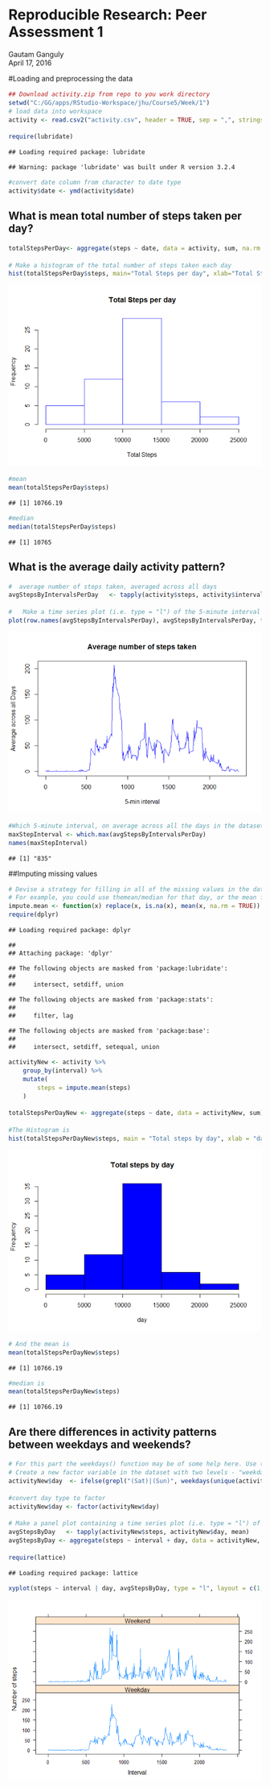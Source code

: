 # Reproducible Research: Peer Assessment 1
Gautam Ganguly  
April 17, 2016  



#Loading and preprocessing the data

```r
## Download activity.zip from repo to you work directory
setwd("C:/GG/apps/RStudio-Workspace/jhu/Course5/Week/1")
# load data into workspace
activity <- read.csv2("activity.csv", header = TRUE, sep = ",", stringsAsFactors=F, colClasses = c("integer","character","integer"),  nrows = 17568)

require(lubridate)
```

```
## Loading required package: lubridate
```

```
## Warning: package 'lubridate' was built under R version 3.2.4
```

```r
#convert date column from character to date type
activity$date <- ymd(activity$date)
```

## What is mean total number of steps taken per day?

```r
totalStepsPerDay<- aggregate(steps ~ date, data = activity, sum, na.rm = TRUE)

# Make a histogram of the total number of steps taken each day
hist(totalStepsPerDay$steps, main="Total Steps per day", xlab="Total Steps", border="blue")
```

![](PA1_template_files/figure-html/unnamed-chunk-2-1.png)

```r
#mean
mean(totalStepsPerDay$steps)
```

```
## [1] 10766.19
```

```r
#median
median(totalStepsPerDay$steps)
```

```
## [1] 10765
```

## What is the average daily activity pattern?

```r
#  average number of steps taken, averaged across all days
avgStepsByIntervalsPerDay	<- tapply(activity$steps, activity$interval, mean, na.rm = TRUE)

#   Make a time series plot (i.e. type = "l") of the 5-minute interval (x-axis) and the average number of steps taken, averaged across all days (y-axis)
plot(row.names(avgStepsByIntervalsPerDay), avgStepsByIntervalsPerDay, type = "l", xlab = "5-min interval", ylab = "Average across all Days", main = "Average number of steps taken",col = "blue")
```

![](PA1_template_files/figure-html/unnamed-chunk-3-1.png)

```r
#Which 5-minute interval, on average across all the days in the dataset, contains the maximum number of steps?
maxStepInterval <- which.max(avgStepsByIntervalsPerDay)
names(maxStepInterval)
```

```
## [1] "835"
```


##Imputing missing values


```r
# Devise a strategy for filling in all of the missing values in the dataset. The strategy does not need to be sophisticated. 
# For example, you could use themean/median for that day, or the mean for that 5-minute interval,etc. Na replaced by mean in 5 min interval
impute.mean <- function(x) replace(x, is.na(x), mean(x, na.rm = TRUE))
require(dplyr)
```

```
## Loading required package: dplyr
```

```
## 
## Attaching package: 'dplyr'
```

```
## The following objects are masked from 'package:lubridate':
## 
##     intersect, setdiff, union
```

```
## The following objects are masked from 'package:stats':
## 
##     filter, lag
```

```
## The following objects are masked from 'package:base':
## 
##     intersect, setdiff, setequal, union
```

```r
activityNew <- activity %>%
    group_by(interval) %>%
    mutate(
        steps = impute.mean(steps)
    )

totalStepsPerDayNew <- aggregate(steps ~ date, data = activityNew, sum)

#The Histogram is
hist(totalStepsPerDayNew$steps, main = "Total steps by day", xlab = "day", col = "blue")
```

![](PA1_template_files/figure-html/unnamed-chunk-4-1.png)

```r
# And the mean is
mean(totalStepsPerDayNew$steps)
```

```
## [1] 10766.19
```

```r
#median is
mean(totalStepsPerDayNew$steps)
```

```
## [1] 10766.19
```


## Are there differences in activity patterns between weekdays and weekends? 


```r
# For this part the weekdays() function may be of some help here. Use the dataset with the filled-in missing values for this part.
# Create a new factor variable in the dataset with two levels - "weekday" and "weekend" indicating whether a given date is a weekday or weekend day.
activityNew$day  <- ifelse(grepl("(Sat)|(Sun)", weekdays(unique(activityNew$date), abbreviate=TRUE)), "Weekend", "Weekday")

#convert day type to factor
activityNew$day <- factor(activityNew$day)

# Make a panel plot containing a time series plot (i.e. type = "l") of the 5-minute interval (x-axis) and the average number of steps taken, averaged across # # all weekday days or weekend days (y-axis). 
avgStepsByDay	<- tapply(activityNew$steps, activityNew$day, mean)
avgStepsByDay <- aggregate(steps ~ interval + day, data = activityNew, mean)

require(lattice)
```

```
## Loading required package: lattice
```

```r
xyplot(steps ~ interval | day, avgStepsByDay, type = "l", layout = c(1, 2), xlab = "Interval", ylab = "Number of steps")
```

![](PA1_template_files/figure-html/unnamed-chunk-5-1.png)
